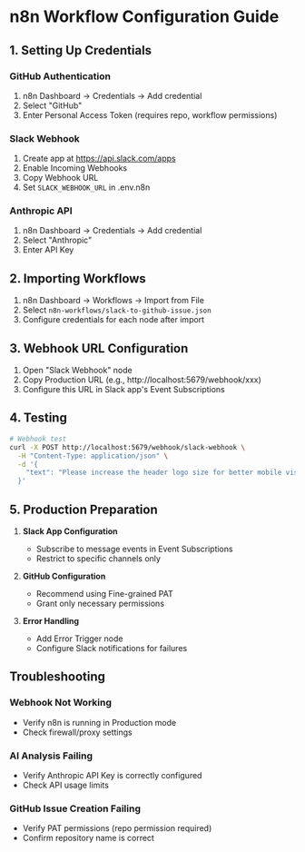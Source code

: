# n8n Workflow Configuration Guide

## 1. Setting Up Credentials

### GitHub Authentication
1. n8n Dashboard → Credentials → Add credential
2. Select "GitHub"
3. Enter Personal Access Token (requires repo, workflow permissions)

### Slack Webhook
1. Create app at https://api.slack.com/apps
2. Enable Incoming Webhooks
3. Copy Webhook URL
4. Set `SLACK_WEBHOOK_URL` in .env.n8n

### Anthropic API
1. n8n Dashboard → Credentials → Add credential
2. Select "Anthropic"
3. Enter API Key

## 2. Importing Workflows

1. n8n Dashboard → Workflows → Import from File
2. Select `n8n-workflows/slack-to-github-issue.json`
3. Configure credentials for each node after import

## 3. Webhook URL Configuration

1. Open "Slack Webhook" node
2. Copy Production URL (e.g., http://localhost:5679/webhook/xxx)
3. Configure this URL in Slack app's Event Subscriptions

## 4. Testing

```bash
# Webhook test
curl -X POST http://localhost:5679/webhook/slack-webhook \
  -H "Content-Type: application/json" \
  -d '{
    "text": "Please increase the header logo size for better mobile visibility."
  }'
```

## 5. Production Preparation

1. **Slack App Configuration**
   - Subscribe to message events in Event Subscriptions
   - Restrict to specific channels only

2. **GitHub Configuration**
   - Recommend using Fine-grained PAT
   - Grant only necessary permissions

3. **Error Handling**
   - Add Error Trigger node
   - Configure Slack notifications for failures

## Troubleshooting

### Webhook Not Working
- Verify n8n is running in Production mode
- Check firewall/proxy settings

### AI Analysis Failing
- Verify Anthropic API Key is correctly configured
- Check API usage limits

### GitHub Issue Creation Failing
- Verify PAT permissions (repo permission required)
- Confirm repository name is correct
